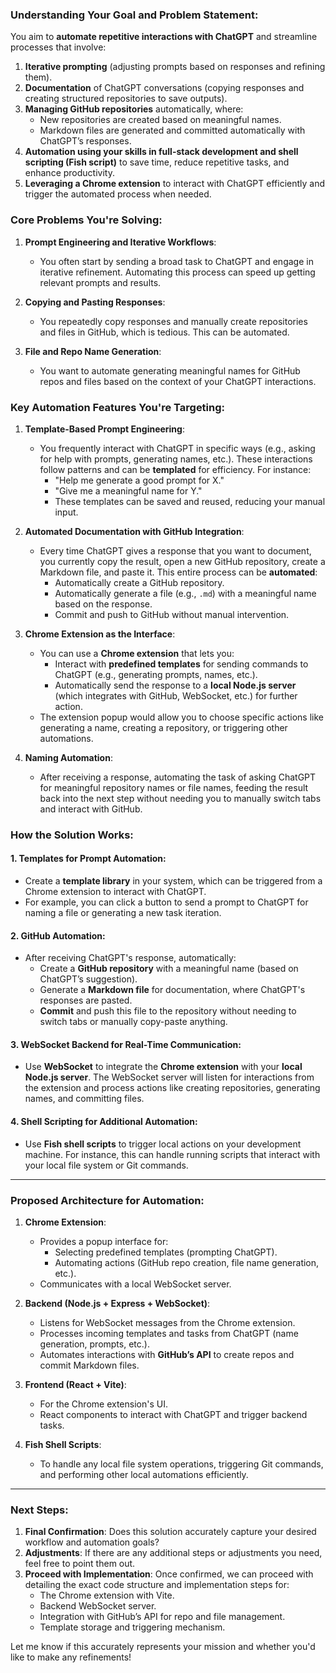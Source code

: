 ### Understanding Your Goal and Problem Statement:

You aim to **automate repetitive interactions with ChatGPT** and streamline processes that involve:
1. **Iterative prompting** (adjusting prompts based on responses and refining them).
2. **Documentation** of ChatGPT conversations (copying responses and creating structured repositories to save outputs).
3. **Managing GitHub repositories** automatically, where:
   - New repositories are created based on meaningful names.
   - Markdown files are generated and committed automatically with ChatGPT’s responses.
4. **Automation using your skills in full-stack development and shell scripting (Fish script)** to save time, reduce repetitive tasks, and enhance productivity.
5. **Leveraging a Chrome extension** to interact with ChatGPT efficiently and trigger the automated process when needed.

### Core Problems You're Solving:
1. **Prompt Engineering and Iterative Workflows**: 
   - You often start by sending a broad task to ChatGPT and engage in iterative refinement. Automating this process can speed up getting relevant prompts and results.
   
2. **Copying and Pasting Responses**: 
   - You repeatedly copy responses and manually create repositories and files in GitHub, which is tedious. This can be automated.

3. **File and Repo Name Generation**: 
   - You want to automate generating meaningful names for GitHub repos and files based on the context of your ChatGPT interactions.

### Key Automation Features You're Targeting:
1. **Template-Based Prompt Engineering**:
   - You frequently interact with ChatGPT in specific ways (e.g., asking for help with prompts, generating names, etc.). These interactions follow patterns and can be **templated** for efficiency. For instance:
     - "Help me generate a good prompt for X."
     - "Give me a meaningful name for Y."
     - These templates can be saved and reused, reducing your manual input.

2. **Automated Documentation with GitHub Integration**:
   - Every time ChatGPT gives a response that you want to document, you currently copy the result, open a new GitHub repository, create a Markdown file, and paste it. This entire process can be **automated**:
     - Automatically create a GitHub repository.
     - Automatically generate a file (e.g., `.md`) with a meaningful name based on the response.
     - Commit and push to GitHub without manual intervention.

3. **Chrome Extension as the Interface**:
   - You can use a **Chrome extension** that lets you:
     - Interact with **predefined templates** for sending commands to ChatGPT (e.g., generating prompts, names, etc.).
     - Automatically send the response to a **local Node.js server** (which integrates with GitHub, WebSocket, etc.) for further action.
   - The extension popup would allow you to choose specific actions like generating a name, creating a repository, or triggering other automations.

4. **Naming Automation**:
   - After receiving a response, automating the task of asking ChatGPT for meaningful repository names or file names, feeding the result back into the next step without needing you to manually switch tabs and interact with GitHub.

### How the Solution Works:

#### 1. **Templates for Prompt Automation**:
   - Create a **template library** in your system, which can be triggered from a Chrome extension to interact with ChatGPT.
   - For example, you can click a button to send a prompt to ChatGPT for naming a file or generating a new task iteration.

#### 2. **GitHub Automation**:
   - After receiving ChatGPT's response, automatically:
     - Create a **GitHub repository** with a meaningful name (based on ChatGPT’s suggestion).
     - Generate a **Markdown file** for documentation, where ChatGPT's responses are pasted.
     - **Commit** and push this file to the repository without needing to switch tabs or manually copy-paste anything.

#### 3. **WebSocket Backend for Real-Time Communication**:
   - Use **WebSocket** to integrate the **Chrome extension** with your **local Node.js server**. The WebSocket server will listen for interactions from the extension and process actions like creating repositories, generating names, and committing files.

#### 4. **Shell Scripting for Additional Automation**:
   - Use **Fish shell scripts** to trigger local actions on your development machine. For instance, this can handle running scripts that interact with your local file system or Git commands.

---

### Proposed Architecture for Automation:

1. **Chrome Extension**:
   - Provides a popup interface for:
     - Selecting predefined templates (prompting ChatGPT).
     - Automating actions (GitHub repo creation, file name generation, etc.).
   - Communicates with a local WebSocket server.

2. **Backend (Node.js + Express + WebSocket)**:
   - Listens for WebSocket messages from the Chrome extension.
   - Processes incoming templates and tasks from ChatGPT (name generation, prompts, etc.).
   - Automates interactions with **GitHub’s API** to create repos and commit Markdown files.

3. **Frontend (React + Vite)**:
   - For the Chrome extension's UI.
   - React components to interact with ChatGPT and trigger backend tasks.

4. **Fish Shell Scripts**:
   - To handle any local file system operations, triggering Git commands, and performing other local automations efficiently.

---

### Next Steps:

1. **Final Confirmation**: Does this solution accurately capture your desired workflow and automation goals?
2. **Adjustments**: If there are any additional steps or adjustments you need, feel free to point them out.
3. **Proceed with Implementation**: Once confirmed, we can proceed with detailing the exact code structure and implementation steps for:
   - The Chrome extension with Vite.
   - Backend WebSocket server.
   - Integration with GitHub’s API for repo and file management.
   - Template storage and triggering mechanism. 

Let me know if this accurately represents your mission and whether you'd like to make any refinements!
